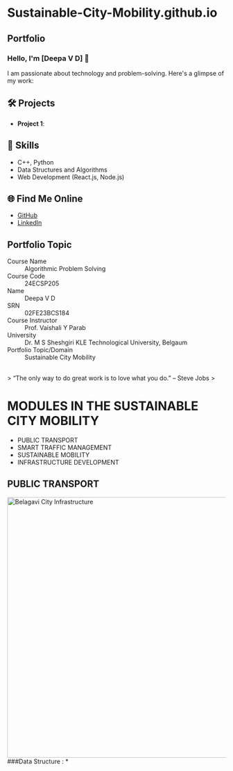 # Sustainable-City-Mobility.github.io
## Portfolio

### Hello, I'm [Deepa V D] 👋

I am passionate about technology and problem-solving. Here's a glimpse of my work:

## 🛠️ Projects
- **Project 1**: 

## 🚀 Skills
- C++, Python
- Data Structures and Algorithms
- Web Development (React.js, Node.js)

## 🌐 Find Me Online
- [GitHub](https://github.com/your-github-deepavd2004)
- [LinkedIn](https://linkedin.com/in/your-linkedin-profile)

## Portfolio Topic

<dl>
<dt>Course Name</dt>
<dd>Algorithmic Problem Solving</dd>
<dt>Course Code</dt>
<dd>24ECSP205</dd>
<dt>Name</dt>
<dd>Deepa V D</dd>
<dt>SRN</dt>
<dd>02FE23BCS184</dd>
<dt>Course Instructor</dt>
<dd>Prof. Vaishali Y Parab</dd>
<dt>University</dt>
<dd>Dr. M S Sheshgiri KLE Technological University, Belgaum</dd>
<dt>Portfolio Topic/Domain</dt>
<dd>Sustainable City Mobility</dd>
</dl>

<br> 
> “The only way to do great work is to love what you do.” – Steve Jobs
>

# MODULES IN THE SUSTAINABLE CITY MOBILITY
- PUBLIC TRANSPORT
- SMART TRAFFIC MANAGEMENT
- SUSTAINABLE MOBILITY
- INFRASTRUCTURE DEVELOPMENT

## PUBLIC TRANSPORT
<img src="https://i0.wp.com/belagaviinfra.co.in/wp-content/uploads/2022/11/Picsart_22-11-09_19-24-00-500-scaled.jpg?w=1280&ssl=1" 
     alt="Belagavi City Infrastructure" 
     title="Belagavi City View" 
     width="600" />
###Data Structure :
* 

